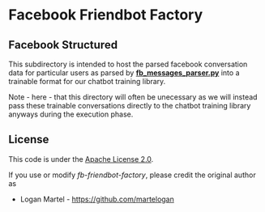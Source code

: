 # Facebook Friendbot Factory

## Facebook Structured

This subdirectory is intended to host the parsed facebook conversation data for particular users
as parsed by **[fb\_messages\_parser.py](https://github.com/martelogan/fb-friendbot-factory/blob/master/app/python/fb_messages_parser.py)** into a trainable format for our chatbot training library. 

Note - here - that this directory will often be unecessary as we will instead pass these trainable
conversations directly to the chatbot training library anyways during the execution phase.

License
-------

This code is under the [Apache License 2.0](https://www.apache.org/licenses/LICENSE-2.0).

If you use or modify _fb-friendbot-factory_, please credit the original author as

* Logan Martel - https://github.com/martelogan